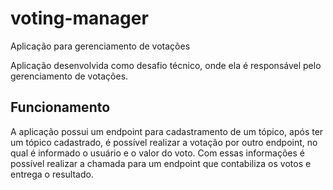 # voting-manager
Aplicação para gerenciamento de votações

Aplicação desenvolvida como desafio técnico, onde ela é responsável pelo gerenciamento de votações.

## Funcionamento
A aplicação possui um endpoint para cadastramento de um tópico, após ter um tópico cadastrado, é possível realizar a votação por outro endpoint, no qual é informado o usuário e o valor do voto. 
Com essas informações é possível realizar a chamada para um endpoint que contabiliza os votos e entrega o resultado.

